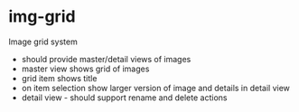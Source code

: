 # img-grid
Image grid system


- should provide master/detail views of images
- master view shows grid of images
- grid item shows title
- on item selection show larger version of image and details in detail view
- detail view - should support rename and delete actions